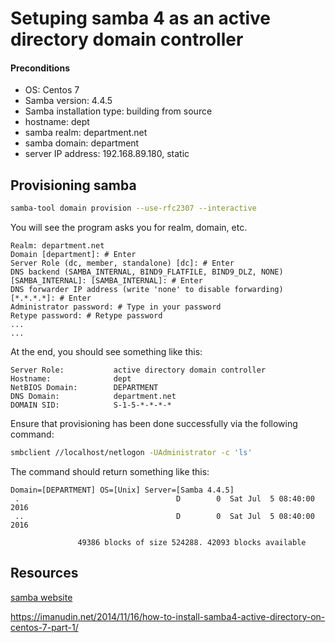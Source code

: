 Setuping samba 4 as an active directory domain controller
====


#### Preconditions
* OS: Centos 7
* Samba version: 4.4.5
* Samba installation type: building from source
* hostname: dept
* samba realm: department.net
* samba domain: department
* server IP address: 192.168.89.180, static


Provisioning samba
----
```bash
samba-tool domain provision --use-rfc2307 --interactive
```
You will see the program asks you for realm, domain, etc.
```
Realm: department.net
Domain [department]: # Enter
Server Role (dc, member, standalone) [dc]: # Enter
DNS backend (SAMBA_INTERNAL, BIND9_FLATFILE, BIND9_DLZ, NONE) [SAMBA_INTERNAL]: [SAMBA_INTERNAL]: # Enter
DNS forwarder IP address (write 'none' to disable forwarding) [*.*.*.*]: # Enter
Administrator password: # Type in your password
Retype password: # Retype password
...
...
```
At the end, you should see something like this:
```
Server Role:           active directory domain controller
Hostname:              dept
NetBIOS Domain:        DEPARTMENT
DNS Domain:            department.net
DOMAIN SID:            S-1-5-*-*-*-*
```
Ensure that provisioning has been done successfully via the following command:
```bash
smbclient //localhost/netlogon -UAdministrator -c 'ls'
```
The command should return something like this:
```
Domain=[DEPARTMENT] OS=[Unix] Server=[Samba 4.4.5]
 .                                   D        0  Sat Jul  5 08:40:00 2016
 ..                                  D        0  Sat Jul  5 08:40:00 2016

               49386 blocks of size 524288. 42093 blocks available
```


Resources
----
[samba website](http://www.samba.org)

https://imanudin.net/2014/11/16/how-to-install-samba4-active-directory-on-centos-7-part-1/
